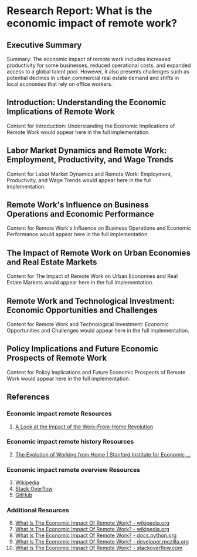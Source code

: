 # Research Report: What is the economic impact of remote work?

## Executive Summary

Summary: The economic impact of remote work includes increased productivity for some businesses, reduced operational costs, and expanded access to a global talent pool. However, it also presents challenges such as potential declines in urban commercial real estate demand and shifts in local economies that rely on office workers.

## Introduction: Understanding the Economic Implications of Remote Work

Content for Introduction: Understanding the Economic Implications of Remote Work would appear here in the full implementation.

## Labor Market Dynamics and Remote Work: Employment, Productivity, and Wage Trends

Content for Labor Market Dynamics and Remote Work: Employment, Productivity, and Wage Trends would appear here in the full implementation.

## Remote Work's Influence on Business Operations and Economic Performance

Content for Remote Work's Influence on Business Operations and Economic Performance would appear here in the full implementation.

## The Impact of Remote Work on Urban Economies and Real Estate Markets

Content for The Impact of Remote Work on Urban Economies and Real Estate Markets would appear here in the full implementation.

## Remote Work and Technological Investment: Economic Opportunities and Challenges

Content for Remote Work and Technological Investment: Economic Opportunities and Challenges would appear here in the full implementation.

## Policy Implications and Future Economic Prospects of Remote Work

Content for Policy Implications and Future Economic Prospects of Remote Work would appear here in the full implementation.

## References

### Economic impact remote Resources

1. [A Look at the Impact of the Work-From-Home Revolution](https://www.richmondfed.org/publications/research/economic_brief/2023/eb_23-28)

### Economic impact remote history Resources

2. [The Evolution of Working from Home | Stanford Institute for Economic ...](https://siepr.stanford.edu/publications/working-paper/evolution-working-home)

### Economic impact remote overview Resources

3. [Wikipedia](https://en.wikipedia.org/)
4. [Stack Overflow](https://stackoverflow.com/)
5. [GitHub](https://github.com/)

### Additional Resources

6. [What Is The Economic Impact Of Remote Work? - wikipedia.org](https://en.wikipedia.org/wiki/economic)
7. [What Is The Economic Impact Of Remote Work? - wikipedia.org](https://en.wikipedia.org/wiki/Special:Search?search=economic+impact+remote)
8. [What Is The Economic Impact Of Remote Work? - docs.python.org](https://docs.python.org/3/search.html?q=economic+impact+remote)
9. [What Is The Economic Impact Of Remote Work? - developer.mozilla.org](https://developer.mozilla.org/en-US/search?q=economic+impact+remote)
10. [What Is The Economic Impact Of Remote Work? - stackoverflow.com](https://stackoverflow.com/search?q=economic+impact+remote)

